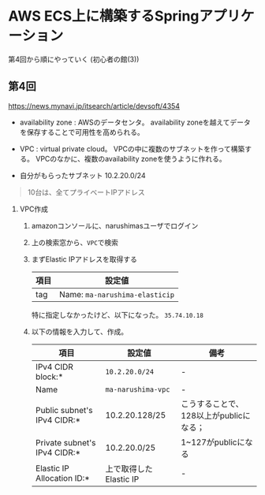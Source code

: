 # AWS ECS上に構築するSpringアプリケーション

第4回から順にやっていく (初心者の館(3))

## 第4回

https://news.mynavi.jp/itsearch/article/devsoft/4354

* availability zone :
  AWSのデータセンタ。 availability zoneを越えてデータを保存することで可用性を高められる。

* VPC :
  virtual private cloud。
  VPCの中に複数のサブネットを作って構築する。
  VPCのなかに、複数のavailability zoneを使うように作れる。

* 自分がもらったサブネット
  10.2.20.0/24

> 10台は、全てプライベートIPアドレス

1. VPC作成

    1. amazonコンソールに、narushimasユーザでログイン

    1. 上の検索窓から、`VPC`で検索

    1. まずElastic IPアドレスを取得する

        | 項目 | 設定値 |
        | --- | --- |
        | tag | Name: `ma-narushima-elasticip` |

       特に指定しなかったけど、以下になった。
       `35.74.10.18`

    1. 以下の情報を入力して、作成。

        | 項目 | 設定値 | 備考 |
        | --- | --- | --- |
        | IPv4 CIDR block:* | `10.2.20.0/24` | - |
        | Name | `ma-narushima-vpc` | - |
        | Public subnet's IPv4 CIDR:* | 10.2.20.128/25 | こうすることで、128以上がpublicになる； |
        | Private subnet's IPv4 CIDR:* | 10.2.20.0/25| 1~127がpublicになる |
        | Elastic IP Allocation ID:* | 上で取得したElastic IP| - |
